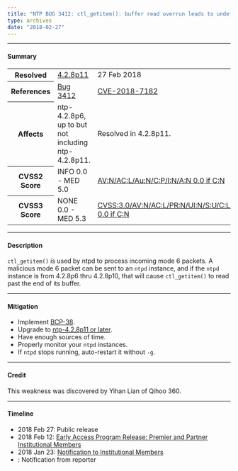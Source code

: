 ```yaml
---
title: "NTP BUG 3412: ctl_getitem(): buffer read overrun leads to undefined behavior and information leak"
type: archives
date: "2018-02-27"
---
```


* * *

#### Summary

<table>
  <tbody>
	<tr>
		<th><b>Resolved</b></th>
		<td><a href="/support/securitynotice/4_2_8p11-release-announcement/">4.2.8p11</a></td>
		<td>27 Feb 2018</td>
	</tr>
	<tr>
		<th><b>References</b></th>
		<td><a href="https://bugs.ntp.org/show_bug.cgi?id=3412">Bug 3412</a></td>
		<td><a href="https://nvd.nist.gov/vuln/detail/CVE-2018-7182">CVE-2018-7182</a></td>
	</tr>
	<tr>
		<th><b>Affects</b></th>
		<td>ntp-4.2.8p6, up to but not including ntp-4.2.8p11.</td>
		<td>Resolved in 4.2.8p11.</td>
	</tr>
	<tr>
		<th><b>CVSS2 Score</b></th>
		<td>INFO 0.0 - MED 5.0</td>
		<td><a href="https://nvd.nist.gov/vuln-metrics/cvss/v2-calculator?vector=(AV:N/AC:L/Au:N/C:P/I:N/A:N)">AV:N/AC:L/Au:N/C:P/I:N/A:N 0.0 if C:N </a></td>
	</tr>
	<tr>
		<th><b>CVSS3 Score<b></th>
		<td>NONE 0.0 - MED 5.3</td>
		<td><a href="https://www.first.org/cvss/calculator/3.0#CVSS:3.0/AV:N/AC:L/PR:N/UI:N/S:U/C:L/I:N/A:N">CVSS:3.0/AV:N/AC:L/PR:N/UI:N/S:U/C:L/I:N/A:N 0.0 if C:N</a></td>
	</tr>	
  </tbody>	
</table>

* * *
    
#### Description 

`ctl_getitem()` is used by ntpd to process incoming mode 6 packets. A malicious mode 6 packet can be sent to an `ntpd` instance, and if the `ntpd` instance is from 4.2.8p6 thru 4.2.8p10, that will cause `ctl_getitem()` to read past the end of its buffer.

* * *
    
#### Mitigation

* Implement [BCP-38](http://www.bcp38.info/index.php/Main_Page).
* Upgrade to [ntp-4.2.8p11 or later](/downloads/).
* Have enough sources of time.
* Properly monitor your `ntpd` instances.
* If `ntpd` stops running, auto-restart it without `-g`. 

* * *

#### Credit

This weakness was discovered by Yihan Lian of Qihoo 360.

* * *

#### Timeline

* 2018 Feb 27: Public release
* 2018 Feb 12: [Early Access Program Release: Premier and Partner Institutional Members](https://www.nwtime.org/membership/benefits/)
* 2018 Jan 23: [Notification to Institutional Members](https://www.nwtime.org/membership/benefits/)
* : Notification from reporter